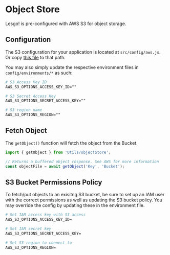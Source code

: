 # Object Store

Lesgo! is pre-configured with AWS S3 for object storage.

## Configuration

The S3 configuration for your application is located at `src/config/aws.js`. Or copy [this file](https://raw.githubusercontent.com/reflex-media/lesgo/master/src/config/aws.js) to that path.

You may also simply update the respective environment files in `config/environments/*` as such:

```apache
# S3 Access Key ID
AWS_S3_OPTIONS_ACCESS_KEY_ID=""

# S3 Secret Access Key
AWS_S3_OPTIONS_SECRET_ACCESS_KEY=""

# S3 region name
AWS_S3_OPTIONS_REGION=""
```

## Fetch Object

The `getObject()` function will fetch the object from the Bucket.

```js
import { getObject } from 'Utils/objectStore';

// Returns a buffered object response. See AWS for more information
const objectFile = await getObject('Key', 'Bucket');
```

## S3 Bucket Permissions Policy

To fetch/put objects to an exisitng S3 bucket, be sure to set up an IAM user with the correct permissions as well as updating the S3 bucket policy. You may override the config by updating these in the environment file.

```apache
# Set IAM access key with S3 access
AWS_S3_OPTIONS_ACCESS_KEY_ID=

# Set IAM secret key
AWS_S3_OPTIONS_SECRET_ACCESS_KEY=

# Set S3 region to connect to
AWS_S3_OPTIONS_REGION=
```
